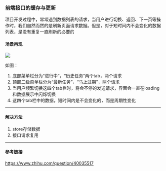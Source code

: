 ### 前端接口的缓存与更新

项目开发过程中，常常遇到数据列表的请求，当用户进行切换、返回、下一页等操作时，我们自然而然的是刷新页面请求数据。但是，对于短时间内不会变化的数据列表，是没有重复一直刷新的必要的

#### 场景再现

![](https://oscimg.oschina.net/oscnet/up-297ded38b6cc0600d6856d1a008810c2adb.png)

如图：<br/>
1. 底部菜单栏分为“进行中”，“历史任务”两个tab，两个请求
2. 顶部二级菜单栏分为“最新任务”，“马上过期”，两个请求
3. 当用户频繁切换这四个tab栏时，将会不停的发送请求，界面会一直在loading和数据展示中闪烁切换
4. 这四个tab栏中的数据，短时间内是不会变化的，而是周期性变化
---

#### 解决方法
1. store存储数据
2. 接口请求复用

---

#### 参考链接
https://www.zhihu.com/question/40035517
